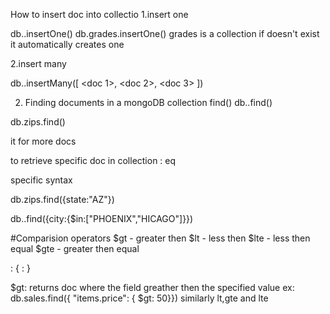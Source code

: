 How to insert doc into collectio 
1.insert one 

db.<collection>.insertOne()
db.grades.insertOne()
grades is a collection 
if doesn't exist it automatically creates one 

2.insert many 

db.<collection>.insertMany([
<doc 1>,
<doc 2>,
<doc 3>
])


2. Finding documents in a mongoDB collection
find()
db.<collections>.find()

db.zips.find()

it for more docs

to retrieve specific doc in collection 
: eq

specific syntax 


db.zips.find({state:"AZ"})

db.<collections>.find({city:{$in:["PHOENIX","HICAGO"]}})


#Comparision operators 
$gt - greater then 
$lt - less then 
$lte - less then equal 
$gte - greater then equal 

<field> : { <operator> : <value> }


$gt: 
returns doc where the field greather then the specified value 
ex: db.sales.find({ "items.price": { $gt: 50}})
similarly lt,gte and lte


